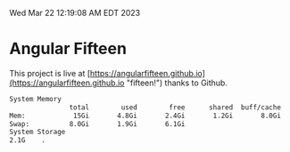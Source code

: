 Wed Mar 22 12:19:08 AM EDT 2023

# Angular Fifteen


This project is live at [https://angularfifteen.github.io](https://angularfifteen.github.io "fifteen!") thanks to Github.

```bash
System Memory
               total        used        free      shared  buff/cache   available
Mem:            15Gi       4.8Gi       2.4Gi       1.2Gi       8.0Gi       8.7Gi
Swap:          8.0Gi       1.9Gi       6.1Gi
System Storage
2.1G	.
